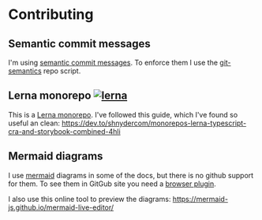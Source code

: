 # Contributing

## Semantic commit messages
I'm using [semantic commit messages](https://gist.github.com/joshbuchea/6f47e86d2510bce28f8e7f42ae84c716).
To enforce them I use the [git-semantics](https://github.com/kewitz/git-semantics) repo script.

## Lerna monorepo [![lerna](https://img.shields.io/badge/maintained%20with-lerna-cc00ff.svg)](https://lerna.js.org/)
This is a [Lerna monorepo](https://github.com/lerna/lerna). I've followed this guide, which I've found so useful an clean: https://dev.to/shnydercom/monorepos-lerna-typescript-cra-and-storybook-combined-4hli

## Mermaid diagrams
I use [mermaid](https://mermaid-js.github.io/mermaid/#/) diagrams in some of the docs, but there is no github support 
for them. To see them in GitGub site you need a [browser plugin](https://github.com/BackMarket/github-mermaid-extension).

I also use this online tool to preview the diagrams: https://mermaid-js.github.io/mermaid-live-editor/ 
